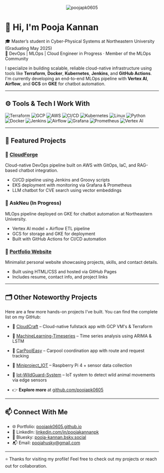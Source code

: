 <!-- GitHub Profile Views -->
<p align="center">
  <img src="https://komarev.com/ghpvc/?username=poojapk0605&label=Profile%20Views&color=0e75b6&style=flat" alt="poojapk0605" />
</p>

# 👋 Hi, I'm Pooja Kannan

🎓 Master’s student in Cyber-Physical Systems at Northeastern University (Graduating May 2025)  
🚀 DevOps | MLOps | Cloud Engineer in Progress · Member of the MLOps Community

I specialize in building scalable, reliable cloud-native infrastructure using tools like **Terraform**, **Docker**, **Kubernetes**, **Jenkins**, and **GitHub Actions**. I'm currently developing an end-to-end MLOps pipeline with **Vertex AI**, **Airflow**, and **GCS** on **GKE** for chatbot automation.

---

## ⚙️ Tools & Tech I Work With

![Terraform](https://img.shields.io/badge/IaC-Terraform-blue?logo=terraform)
![GCP](https://img.shields.io/badge/Cloud-GCP-orange?logo=googlecloud)
![AWS](https://img.shields.io/badge/Cloud-AWS-yellow?logo=amazonaws)
![CI/CD](https://img.shields.io/badge/CI%2FCD-GitHub%20Actions-green?logo=githubactions)
![Kubernetes](https://img.shields.io/badge/Orchestration-Kubernetes-blue?logo=kubernetes)
![Linux](https://img.shields.io/badge/System-Linux-black?logo=linux)
![Python](https://img.shields.io/badge/Scripting-Python-yellow?logo=python)
![Docker](https://img.shields.io/badge/Container-Docker-blue?logo=docker)
![Jenkins](https://img.shields.io/badge/Automation-Jenkins-red?logo=jenkins)
![Airflow](https://img.shields.io/badge/Workflow-Airflow-3aa0cf?logo=apacheairflow)
![Grafana](https://img.shields.io/badge/Monitoring-Grafana-f46800?logo=grafana)
![Prometheus](https://img.shields.io/badge/Monitoring-Prometheus-e6522c?logo=prometheus)
![Vertex AI](https://img.shields.io/badge/MLOps-Vertex%20AI-brightgreen)

---

## 📌 Featured Projects

### 🔹 [CloudForge](https://github.com/orgs/cloud-forge-advance-cloud/repositories)  
Cloud-native DevOps pipeline built on AWS with GitOps, IaC, and RAG-based chatbot integration.
- CI/CD pipeline using Jenkins and Groovy scripts  
- EKS deployment with monitoring via Grafana & Prometheus  
- LLM chatbot for CVE search using vector embeddings

### 🔹 AskNeu (In Progress)  
MLOps pipeline deployed on GKE for chatbot automation at Northeastern University.
- Vertex AI model + Airflow ETL pipeline  
- GCS for storage and GKE for deployment  
- Built with GitHub Actions for CI/CD automation

### 🔹 [Portfolio Website](https://poojapk0605.github.io/)  
Minimalist personal website showcasing projects, skills, and contact details.
- Built using HTML/CSS and hosted via GitHub Pages  
- Includes resume, contact info, and project links

---
## 🗂️ Other Noteworthy Projects

Here are a few more hands-on projects I’ve built. You can find the complete list on my GitHub:


- 🔸 [CloudCraft](https://github.com/orgs/cloud-craft-project-fullstack/repositories) – Cloud-native fullstack app with GCP VM's & Terraform
- 🔸 [MachineLearning-Timeseries](https://github.com/poojapk0605/MachineLearning-Timeseries) – Time series analysis using ARIMA & LSTM
- 🔸 [CarPoolEasy](https://github.com/poojapk0605/CarPoolEasy) – Carpool coordination app with route and request tracking
- 🔸 [Miniproject_IOT](https://github.com/poojapk0605/Miniproject_IOT) – Raspberry Pi 4 + sensor data collection
- 🔸 [Iot-WildGuard-System](https://github.com/poojapk0605/Iot-WildGuard-System) – IoT system to detect wild animal movements via edge sensors

- 👉 **Explore more** at [github.com/poojapk0605](https://github.com/poojapk0605)

---

## 📫 Connect With Me

- 🌐 Portfolio: [poojapk0605.github.io](https://poojapk0605.github.io/)
- 💼 LinkedIn: [linkedin.com/in/poojakannanpk](https://www.linkedin.com/in/poojakannanpk/)
- 🧵 Bluesky: [pooja-kannan.bsky.social](https://bsky.app/profile/pooja-kannan.bsky.social)
- 📬 Email: poojahusky@gmail.com

---

⭐️ Thanks for visiting my profile! Feel free to check out my projects or reach out for collaboration.

